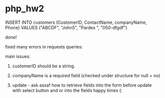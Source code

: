 # php_hw2

INSERT INTO customers (CustomerID, ContactName, companyName, Phone) VALUES ("ABCDF", "John5", "Pardes ", "050-dfgdf")

done!

fixed many errors in requests queries:

main issues:

1. customerID should be a string.
2. companyName is a required field (checked under structure for null = no)

3. update - ask assaf how to retrieve fields into the form before update with select button and or into the fields happy times (:
